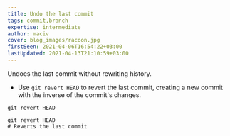 ```yaml
---
title: Undo the last commit
tags: commit,branch
expertise: intermediate
author: maciv
cover: blog_images/racoon.jpg
firstSeen: 2021-04-06T16:54:22+03:00
lastUpdated: 2021-04-13T21:10:59+03:00
---
```


Undoes the last commit without rewriting history.

- Use `git revert HEAD` to revert the last commit, creating a new commit with the inverse of the commit's changes.

```shell
git revert HEAD
```

```shell
git revert HEAD
# Reverts the last commit
```

